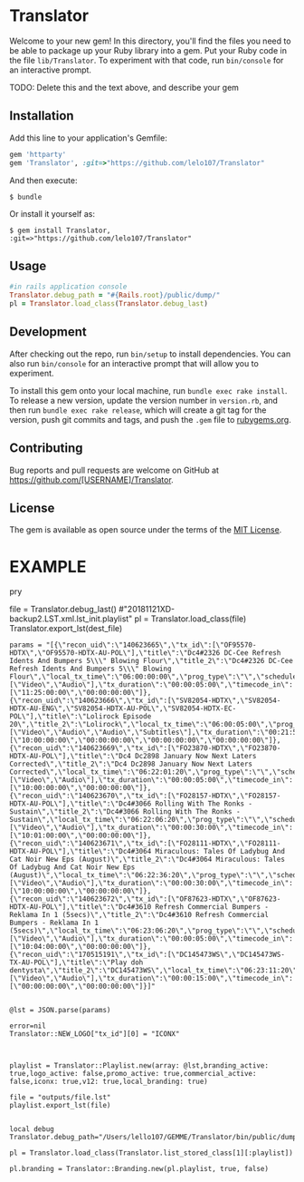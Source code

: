 # Translator

Welcome to your new gem! In this directory, you'll find the files you need to be able to package up your Ruby library into a gem. Put your Ruby code in the file `lib/Translator`. To experiment with that code, run `bin/console` for an interactive prompt.

TODO: Delete this and the text above, and describe your gem

## Installation

Add this line to your application's Gemfile:

```ruby
gem 'httparty'
gem 'Translator', :git=>"https://github.com/lelo107/Translator"
```

And then execute:

    $ bundle

Or install it yourself as:

    $ gem install Translator, :git=>"https://github.com/lelo107/Translator"

## Usage

```ruby
#in rails application console
Translator.debug_path = "#{Rails.root}/public/dump/"
pl = Translator.load_class(Translator.debug_last)
```
## Development

After checking out the repo, run `bin/setup` to install dependencies. You can also run `bin/console` for an interactive prompt that will allow you to experiment.

To install this gem onto your local machine, run `bundle exec rake install`. To release a new version, update the version number in `version.rb`, and then run `bundle exec rake release`, which will create a git tag for the version, push git commits and tags, and push the `.gem` file to [rubygems.org](https://rubygems.org).

## Contributing

Bug reports and pull requests are welcome on GitHub at https://github.com/[USERNAME]/Translator.


## License

The gem is available as open source under the terms of the [MIT License](http://opensource.org/licenses/MIT).


# EXAMPLE ##

pry

file = Translator.debug_last() #"20181121XD-backup2.LST.xml.lst_init.playlist"
pl = Translator.load_class(file)
Translator.export_lst(dest_file)



    params = "[{\"recon_uid\":\"140623665\",\"tx_id\":[\"OF95570-HDTX\",\"OF95570-HDTX-AU-POL\"],\"title\":\"Dc4#2326 DC-Cee Refresh Idents And Bumpers 5\\\" Blowing Flour\",\"title_2\":\"Dc4#2326 DC-Cee Refresh Idents And Bumpers 5\\\" Blowing Flour\",\"local_tx_time\":\"06:00:00:00\",\"prog_type\":\"\",\"schedule_event_type\":\"IDT\",\"event_type\":\"PRES\",\"component_type\":[\"Video\",\"Audio\"],\"tx_duration\":\"00:00:05:00\",\"timecode_in\":[\"11:25:00:00\",\"00:00:00:00\"]},{\"recon_uid\":\"140623666\",\"tx_id\":[\"SV82054-HDTX\",\"SV82054-HDTX-AU-ENG\",\"SV82054-HDTX-AU-POL\",\"SV82054-HDTX-EC-POL\"],\"title\":\"Lolirock Episode 20\",\"title_2\":\"Lolirock\",\"local_tx_time\":\"06:00:05:00\",\"prog_type\":\"Series\",\"schedule_event_type\":\"PROG\",\"event_type\":\"PROG\",\"component_type\":[\"Video\",\"Audio\",\"Audio\",\"Subtitles\"],\"tx_duration\":\"00:21:56:20\",\"timecode_in\":[\"10:00:00:00\",\"00:00:00:00\",\"00:00:00:00\",\"00:00:00:00\"]},{\"recon_uid\":\"140623669\",\"tx_id\":[\"FO23870-HDTX\",\"FO23870-HDTX-AU-POL\"],\"title\":\"Dc4 Dc2898 January Now Next Laters Corrected\",\"title_2\":\"Dc4 Dc2898 January Now Next Laters Corrected\",\"local_tx_time\":\"06:22:01:20\",\"prog_type\":\"\",\"schedule_event_type\":\"NAV\",\"event_type\":\"PRES\",\"component_type\":[\"Video\",\"Audio\"],\"tx_duration\":\"00:00:05:00\",\"timecode_in\":[\"10:00:00:00\",\"00:00:00:00\"]},{\"recon_uid\":\"140623670\",\"tx_id\":[\"FO28157-HDTX\",\"FO28157-HDTX-AU-POL\"],\"title\":\"Dc4#3066 Rolling With The Ronks - Sustain\",\"title_2\":\"Dc4#3066 Rolling With The Ronks - Sustain\",\"local_tx_time\":\"06:22:06:20\",\"prog_type\":\"\",\"schedule_event_type\":\"PRO\",\"event_type\":\"PROM\",\"component_type\":[\"Video\",\"Audio\"],\"tx_duration\":\"00:00:30:00\",\"timecode_in\":[\"10:01:00:00\",\"00:00:00:00\"]},{\"recon_uid\":\"140623671\",\"tx_id\":[\"FO28111-HDTX\",\"FO28111-HDTX-AU-POL\"],\"title\":\"Dc4#3064 Miraculous: Tales Of Ladybug And Cat Noir New Eps (August)\",\"title_2\":\"Dc4#3064 Miraculous: Tales Of Ladybug And Cat Noir New Eps (August)\",\"local_tx_time\":\"06:22:36:20\",\"prog_type\":\"\",\"schedule_event_type\":\"PRO\",\"event_type\":\"PROM\",\"component_type\":[\"Video\",\"Audio\"],\"tx_duration\":\"00:00:30:00\",\"timecode_in\":[\"10:00:00:00\",\"00:00:00:00\"]},{\"recon_uid\":\"140623672\",\"tx_id\":[\"OF87623-HDTX\",\"OF87623-HDTX-AU-POL\"],\"title\":\"Dc4#3610 Refresh Commercial Bumpers - Reklama In 1 (5secs)\",\"title_2\":\"Dc4#3610 Refresh Commercial Bumpers - Reklama In 1 (5secs)\",\"local_tx_time\":\"06:23:06:20\",\"prog_type\":\"\",\"schedule_event_type\":\"BCI\",\"event_type\":\"PRES\",\"component_type\":[\"Video\",\"Audio\"],\"tx_duration\":\"00:00:05:00\",\"timecode_in\":[\"10:04:00:00\",\"00:00:00:00\"]},{\"recon_uid\":\"170515191\",\"tx_id\":[\"DC145473WS\",\"DC145473WS-TX-AU-POL\"],\"title\":\"Play doh dentysta\",\"title_2\":\"DC145473WS\",\"local_tx_time\":\"06:23:11:20\",\"prog_type\":\"\",\"schedule_event_type\":\"COM\",\"event_type\":\"COMM\",\"component_type\":[\"Video\",\"Audio\"],\"tx_duration\":\"00:00:15:00\",\"timecode_in\":[\"00:00:00:00\",\"00:00:00:00\"]}]"


    @lst = JSON.parse(params)

    error=nil
    Translator::NEW_LOGO["tx_id"][0] = "ICONX"
      


    playlist = Translator::Playlist.new(array: @lst,branding_active: true,logo_active: false,promo_active: true,commercial_active: false,iconx: true,v12: true,local_branding: true)      

    file = "outputs/file.lst"
    playlist.export_lst(file)


	local debug
	Translator.debug_path="/Users/lello107/GEMME/Translator/bin/public/dump/"

	pl = Translator.load_class(Translator.list_stored_class[1][:playlist])

	pl.branding = Translator::Branding.new(pl.playlist, true, false)

